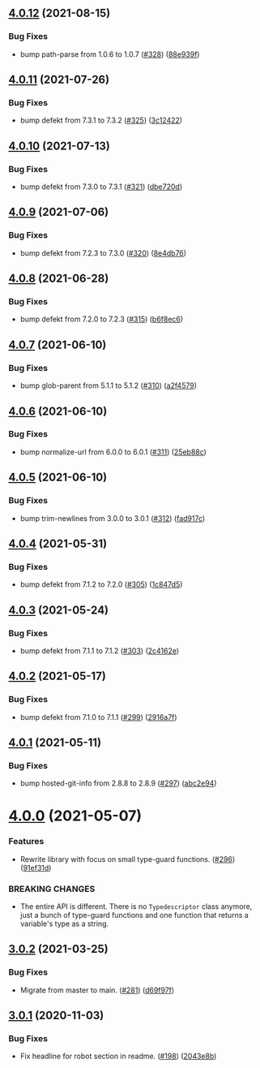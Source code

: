 ## [4.0.12](https://github.com/thenativeweb/typedescriptor/compare/4.0.11...4.0.12) (2021-08-15)


### Bug Fixes

* bump path-parse from 1.0.6 to 1.0.7 ([#328](https://github.com/thenativeweb/typedescriptor/issues/328)) ([88e939f](https://github.com/thenativeweb/typedescriptor/commit/88e939f31b6eb27b5426ba6d4d77691101c1689d))

## [4.0.11](https://github.com/thenativeweb/typedescriptor/compare/4.0.10...4.0.11) (2021-07-26)


### Bug Fixes

* bump defekt from 7.3.1 to 7.3.2 ([#325](https://github.com/thenativeweb/typedescriptor/issues/325)) ([3c12422](https://github.com/thenativeweb/typedescriptor/commit/3c124226caa2e88ae16625da81384954f8f6ab6c))

## [4.0.10](https://github.com/thenativeweb/typedescriptor/compare/4.0.9...4.0.10) (2021-07-13)


### Bug Fixes

* bump defekt from 7.3.0 to 7.3.1 ([#321](https://github.com/thenativeweb/typedescriptor/issues/321)) ([dbe720d](https://github.com/thenativeweb/typedescriptor/commit/dbe720d3edd09ef19d3f478ffa502234764e36b7))

## [4.0.9](https://github.com/thenativeweb/typedescriptor/compare/4.0.8...4.0.9) (2021-07-06)


### Bug Fixes

* bump defekt from 7.2.3 to 7.3.0 ([#320](https://github.com/thenativeweb/typedescriptor/issues/320)) ([8e4db76](https://github.com/thenativeweb/typedescriptor/commit/8e4db76a5e9d6746ac0a06e06b0d9d831022a8b7))

## [4.0.8](https://github.com/thenativeweb/typedescriptor/compare/4.0.7...4.0.8) (2021-06-28)


### Bug Fixes

* bump defekt from 7.2.0 to 7.2.3 ([#315](https://github.com/thenativeweb/typedescriptor/issues/315)) ([b6f8ec6](https://github.com/thenativeweb/typedescriptor/commit/b6f8ec669ec0844b79d9262ef7fa77d62f796802))

## [4.0.7](https://github.com/thenativeweb/typedescriptor/compare/4.0.6...4.0.7) (2021-06-10)


### Bug Fixes

* bump glob-parent from 5.1.1 to 5.1.2 ([#310](https://github.com/thenativeweb/typedescriptor/issues/310)) ([a2f4579](https://github.com/thenativeweb/typedescriptor/commit/a2f457910808d17e2a317287e2f9b5f752308b46))

## [4.0.6](https://github.com/thenativeweb/typedescriptor/compare/4.0.5...4.0.6) (2021-06-10)


### Bug Fixes

* bump normalize-url from 6.0.0 to 6.0.1 ([#311](https://github.com/thenativeweb/typedescriptor/issues/311)) ([25eb88c](https://github.com/thenativeweb/typedescriptor/commit/25eb88cafdedb6e4f40c2ced03901ab16c99cc4c))

## [4.0.5](https://github.com/thenativeweb/typedescriptor/compare/4.0.4...4.0.5) (2021-06-10)


### Bug Fixes

* bump trim-newlines from 3.0.0 to 3.0.1 ([#312](https://github.com/thenativeweb/typedescriptor/issues/312)) ([fad917c](https://github.com/thenativeweb/typedescriptor/commit/fad917ce10f807ddb44b17e9b3619292aec720b6))

## [4.0.4](https://github.com/thenativeweb/typedescriptor/compare/4.0.3...4.0.4) (2021-05-31)


### Bug Fixes

* bump defekt from 7.1.2 to 7.2.0 ([#305](https://github.com/thenativeweb/typedescriptor/issues/305)) ([1c847d5](https://github.com/thenativeweb/typedescriptor/commit/1c847d5e53ef6a2ffa116811836edc41ed7dae75))

## [4.0.3](https://github.com/thenativeweb/typedescriptor/compare/4.0.2...4.0.3) (2021-05-24)


### Bug Fixes

* bump defekt from 7.1.1 to 7.1.2 ([#303](https://github.com/thenativeweb/typedescriptor/issues/303)) ([2c4162e](https://github.com/thenativeweb/typedescriptor/commit/2c4162e053222ebd1bb3ef046ee950332bdb50b6))

## [4.0.2](https://github.com/thenativeweb/typedescriptor/compare/4.0.1...4.0.2) (2021-05-17)


### Bug Fixes

* bump defekt from 7.1.0 to 7.1.1 ([#299](https://github.com/thenativeweb/typedescriptor/issues/299)) ([2916a7f](https://github.com/thenativeweb/typedescriptor/commit/2916a7fa17d6825b85cff88c20ae7793722965d7))

## [4.0.1](https://github.com/thenativeweb/typedescriptor/compare/4.0.0...4.0.1) (2021-05-11)


### Bug Fixes

* bump hosted-git-info from 2.8.8 to 2.8.9 ([#297](https://github.com/thenativeweb/typedescriptor/issues/297)) ([abc2e94](https://github.com/thenativeweb/typedescriptor/commit/abc2e949f936d19002fd39ffd82c0c8a910e894e))

# [4.0.0](https://github.com/thenativeweb/typedescriptor/compare/3.0.2...4.0.0) (2021-05-07)


### Features

* Rewrite library with focus on small type-guard functions. ([#296](https://github.com/thenativeweb/typedescriptor/issues/296)) ([91ef31d](https://github.com/thenativeweb/typedescriptor/commit/91ef31d82dd4e01ed5f959a2d1470062b351849b))


### BREAKING CHANGES

* The entire API is different. There is no `Typedescriptor` class anymore,
just a bunch of type-guard functions and one function that returns a
variable's type as a string.

## [3.0.2](https://github.com/thenativeweb/typedescriptor/compare/3.0.1...3.0.2) (2021-03-25)


### Bug Fixes

* Migrate from master to main. ([#281](https://github.com/thenativeweb/typedescriptor/issues/281)) ([d69f97f](https://github.com/thenativeweb/typedescriptor/commit/d69f97f4c40522e1c0311f339b2d27c3347222a3))

## [3.0.1](https://github.com/thenativeweb/typedescriptor/compare/3.0.0...3.0.1) (2020-11-03)


### Bug Fixes

* Fix headline for robot section in readme. ([#198](https://github.com/thenativeweb/typedescriptor/issues/198)) ([2043e8b](https://github.com/thenativeweb/typedescriptor/commit/2043e8b853b25f27bfafb41af5ace69055024251))
